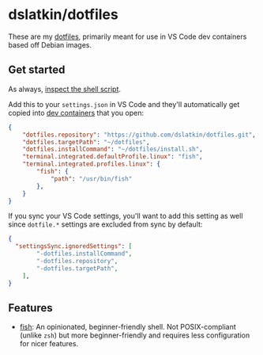 # dslatkin/dotfiles

These are my [dotfiles](https://dotfiles.github.io/), primarily meant for use in
VS Code dev containers based off Debian images.

## Get started

As always, [inspect the shell script](install.sh).

Add this to your `settings.json` in VS Code and they'll automatically
get copied into [dev containers](https://code.visualstudio.com/docs/remote/containers)
that you open:

```json
{
    "dotfiles.repository": "https://github.com/dslatkin/dotfiles.git",
    "dotfiles.targetPath": "~/dotfiles",
    "dotfiles.installCommand": "~/dotfiles/install.sh",
    "terminal.integrated.defaultProfile.linux": "fish",
    "terminal.integrated.profiles.linux": {
        "fish": {
            "path": "/usr/bin/fish"
        },
    }
}
```

If you sync your VS Code settings, you'll want to add this setting as well
since `dotfile.*` settings are excluded from sync by default:

```json
{
  "settingsSync.ignoredSettings": [
        "-dotfiles.installCommand",
        "-dotfiles.repository",
        "-dotfiles.targetPath",
    ],
}
```

## Features

-   [fish](https://fishshell.com/): An opinionated, beginner-friendly shell. Not
    POSIX-compliant (unlike `zsh`) but more beginner-friendly and requires
    less configuration for nicer features.
